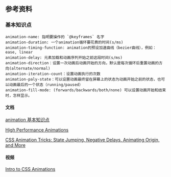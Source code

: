 ## 参考资料

### 基本知识点

```
animation-name: 指明要操作的 `@keyframes` 名字
animation-duration: 一个animation循环要花费的时间(s/ms)
animation-timing-function: animation的预设加速曲线（bezier曲线），例如：ease, linear
animation-delay: 元素加载和动画序列开始之前这段时间(s/ms)
animation-direction：设置一次动画后动画开始的方向，默认是每次循环后重置动画的方向(alternate/normal)
animation-iteration-count：设置动画执行的次数
animation-paly-state：可以设置动画最终留在屏幕上的状态为动画开始之前的状态，也可以动画最后的一个状态（running/paused）
animation-fill-mode: (forwards/backwards/both/none) 可以设置动画开始和结束时，怎样显示。

```

#### 文档

[animation 基本知识点](https://css-tricks.com/almanac/properties/a/animation/)

[High Performance Animations](https://www.html5rocks.com/en/tutorials/speed/high-performance-animations/)

[CSS Animation Tricks: State Jumping, Negative Delays, Animating Origin, and More](https://css-tricks.com/css-animation-tricks/)

#### 视频

[Intro to CSS Animations](https://css-tricks.com/video-screencasts/97-intro-to-css-animations/)